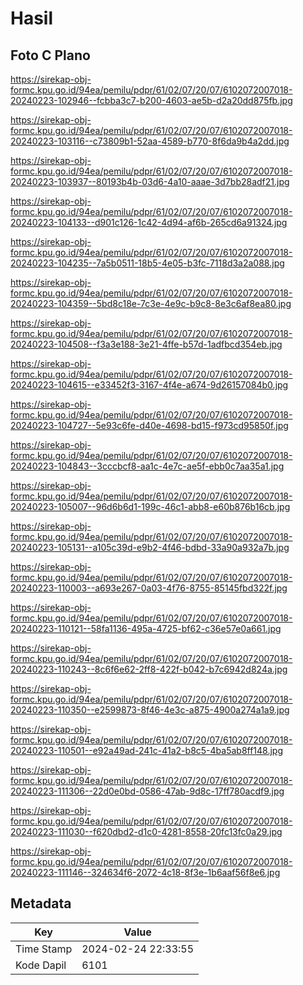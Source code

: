 # Hasil

## Foto C Plano

https://sirekap-obj-formc.kpu.go.id/94ea/pemilu/pdpr/61/02/07/20/07/6102072007018-20240223-102946--fcbba3c7-b200-4603-ae5b-d2a20dd875fb.jpg

https://sirekap-obj-formc.kpu.go.id/94ea/pemilu/pdpr/61/02/07/20/07/6102072007018-20240223-103116--c73809b1-52aa-4589-b770-8f6da9b4a2dd.jpg

https://sirekap-obj-formc.kpu.go.id/94ea/pemilu/pdpr/61/02/07/20/07/6102072007018-20240223-103937--80193b4b-03d6-4a10-aaae-3d7bb28adf21.jpg

https://sirekap-obj-formc.kpu.go.id/94ea/pemilu/pdpr/61/02/07/20/07/6102072007018-20240223-104133--d901c126-1c42-4d94-af6b-265cd6a91324.jpg

https://sirekap-obj-formc.kpu.go.id/94ea/pemilu/pdpr/61/02/07/20/07/6102072007018-20240223-104235--7a5b0511-18b5-4e05-b3fc-7118d3a2a088.jpg

https://sirekap-obj-formc.kpu.go.id/94ea/pemilu/pdpr/61/02/07/20/07/6102072007018-20240223-104359--5bd8c18e-7c3e-4e9c-b9c8-8e3c6af8ea80.jpg

https://sirekap-obj-formc.kpu.go.id/94ea/pemilu/pdpr/61/02/07/20/07/6102072007018-20240223-104508--f3a3e188-3e21-4ffe-b57d-1adfbcd354eb.jpg

https://sirekap-obj-formc.kpu.go.id/94ea/pemilu/pdpr/61/02/07/20/07/6102072007018-20240223-104615--e33452f3-3167-4f4e-a674-9d26157084b0.jpg

https://sirekap-obj-formc.kpu.go.id/94ea/pemilu/pdpr/61/02/07/20/07/6102072007018-20240223-104727--5e93c6fe-d40e-4698-bd15-f973cd95850f.jpg

https://sirekap-obj-formc.kpu.go.id/94ea/pemilu/pdpr/61/02/07/20/07/6102072007018-20240223-104843--3cccbcf8-aa1c-4e7c-ae5f-ebb0c7aa35a1.jpg

https://sirekap-obj-formc.kpu.go.id/94ea/pemilu/pdpr/61/02/07/20/07/6102072007018-20240223-105007--96d6b6d1-199c-46c1-abb8-e60b876b16cb.jpg

https://sirekap-obj-formc.kpu.go.id/94ea/pemilu/pdpr/61/02/07/20/07/6102072007018-20240223-105131--a105c39d-e9b2-4f46-bdbd-33a90a932a7b.jpg

https://sirekap-obj-formc.kpu.go.id/94ea/pemilu/pdpr/61/02/07/20/07/6102072007018-20240223-110003--a693e267-0a03-4f76-8755-85145fbd322f.jpg

https://sirekap-obj-formc.kpu.go.id/94ea/pemilu/pdpr/61/02/07/20/07/6102072007018-20240223-110121--58fa1136-495a-4725-bf62-c36e57e0a661.jpg

https://sirekap-obj-formc.kpu.go.id/94ea/pemilu/pdpr/61/02/07/20/07/6102072007018-20240223-110243--8c6f6e62-2ff8-422f-b042-b7c6942d824a.jpg

https://sirekap-obj-formc.kpu.go.id/94ea/pemilu/pdpr/61/02/07/20/07/6102072007018-20240223-110350--e2599873-8f46-4e3c-a875-4900a274a1a9.jpg

https://sirekap-obj-formc.kpu.go.id/94ea/pemilu/pdpr/61/02/07/20/07/6102072007018-20240223-110501--e92a49ad-241c-41a2-b8c5-4ba5ab8ff148.jpg

https://sirekap-obj-formc.kpu.go.id/94ea/pemilu/pdpr/61/02/07/20/07/6102072007018-20240223-111306--22d0e0bd-0586-47ab-9d8c-17ff780acdf9.jpg

https://sirekap-obj-formc.kpu.go.id/94ea/pemilu/pdpr/61/02/07/20/07/6102072007018-20240223-111030--f620dbd2-d1c0-4281-8558-20fc13fc0a29.jpg

https://sirekap-obj-formc.kpu.go.id/94ea/pemilu/pdpr/61/02/07/20/07/6102072007018-20240223-111146--324634f6-2072-4c18-8f3e-1b6aaf56f8e6.jpg


## Metadata

| Key        | Value               |
| ---------- | ------------------- |
| Time Stamp | 2024-02-24 22:33:55 |
| Kode Dapil | 6101                |



